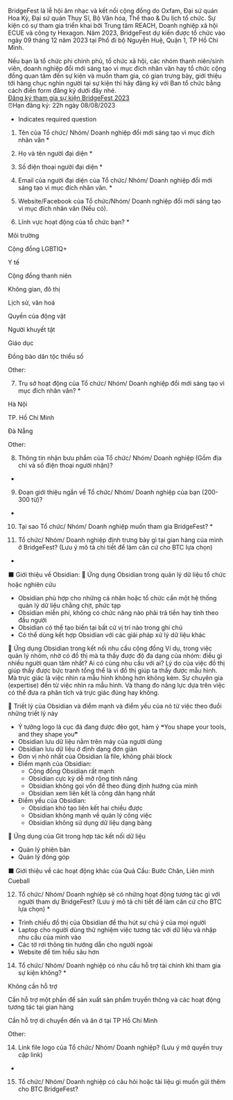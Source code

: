 BridgeFest là lễ hội âm nhạc và kết nối cộng đồng do Oxfam, Đại sứ quán Hoa Kỳ, Đại sứ quán Thụy Sĩ, Bộ Văn hóa, Thể thao & Du lịch tổ chức. Sự kiện có sự tham gia triển khai bởi Trung tâm REACH, Doanh nghiệp xã hội ECUE và công ty Hexagon. Năm 2023, BridgeFest dự kiến được tổ chức vào ngày 09 tháng 12 năm 2023 tại Phố đi bộ Nguyễn Huệ, Quận 1, TP Hồ Chí Minh.  
  
Nếu bạn là tổ chức phi chính phủ, tổ chức xã hội, các nhóm thanh niên/sinh viên, doanh nghiệp đổi mới sáng tạo vì mục đích nhân văn hay tổ chức cộng đồng quan tâm đến sự kiện và muốn tham gia, có gian trưng bày, giới thiệu tới hàng chục nghìn người tại sự kiện thì hãy đăng ký với Ban tổ chức bằng cách điền form đăng ký dưới đây nhé.  
[Đăng ký tham gia sự kiện BridgeFest 2023](https://docs.google.com/forms/d/e/1FAIpQLSc10CQ3_RJQFQadoV6bO17chNA2yhNNFgnfR0uUf375SC2PXQ/viewform)  
⏰Hạn đăng ký: 22h ngày 08/08/2023

* Indicates required question

1. Tên của Tổ chức/ Nhóm/ Doanh nghiệp đổi mới sáng tạo vì mục đích nhân văn *

2. Họ và tên người đại diện *

3. Số điện thoại người đại diện *

4. Email của người đại diện của Tổ chức/ Nhóm/ Doanh nghiệp đổi mới sáng tạo vì mục đích nhân văn. *

5. Website/Facebook của Tổ chức/Nhóm/ Doanh nghiệp đổi mới sáng tạo vì mục đích nhân văn (Nếu có).

6. Lĩnh vực hoạt động của tổ chức bạn? *

Môi trường

Cộng đồng LGBTIQ+

Y tế

Cộng đồng thanh niên

Không gian, đô thị

Lịch sử, văn hoá

Quyền của động vật

Người khuyết tật

Giáo dục

Đồng bào dân tộc thiểu số

Other:

7. Trụ sở hoạt động của Tổ chức/ Nhóm/ Doanh nghiệp đổi mới sáng tạo vì mục đích nhân văn? *

Hà Nội

TP. Hồ Chí Minh

Đà Nẵng

Other:

8. Thông tin nhận bưu phẩm của Tổ chức/ Nhóm/ Doanh nghiệp (Gồm địa chỉ và số điện thoại người nhận)?  
*

9. Đoạn giới thiệu ngắn về Tổ chức/ Nhóm/ Doanh nghiệp của bạn (200-300 từ)?  
*

10. Tại sao Tổ chức/ Nhóm/ Doanh nghiệp muốn tham gia BridgeFest? *

11. Tổ chức/ Nhóm/ Doanh nghiệp định trưng bày gì tại gian hàng của mình ở BridgeFest? (Lưu ý mô tả chi tiết để làm căn cứ cho BTC lựa chọn)  
*
⬛ Giới thiệu về Obsidian:
🔵 Ứng dụng Obsidian trong quản lý dữ liệu tổ chức hoặc nghiên cứu
- Obsidian phù hợp cho những cá nhân hoặc tổ chức cần một hệ thống quản lý dữ liệu chằng chịt, phức tạp
- Obsidian miễn phí, không có chức năng nào phải trả tiền hay tính theo đầu người
- Obsidian có thể tạo biến tại bất cứ vị trí nào trong ghi chú
- Có thể dùng kết hợp Obsidian với các giải pháp xử lý dữ liệu khác

🔵 Ứng dụng Obsidian trong kết nối nhu cầu cộng đồng
Ví dụ, trong việc quản lý nhóm, nhờ có đồ thị mà ta thấy được độ đa dạng của nhóm: điều gì nhiều người quan tâm nhất? Ai có cùng nhu cầu với ai? Lý do của việc đồ thị giúp thấy được bức tranh tổng thể là vì đồ thị giúp ta thấy được mẫu hình. Mà trực giác là việc nhìn ra mẫu hình không hơn không kém. Sự chuyên gia (expertise) đến từ việc nhìn ra mẫu hình. Và thang đo năng lực dựa trên việc có thể đưa ra phân tích và trực giác đúng hay không.

🔵 Triết lý của Obsidian và điểm mạnh và điểm yếu của nó từ việc theo đuổi những triết lý này
- Ý tưởng logo là cục đá đang được đẽo gọt, hàm ý ❝You shape your tools, and they shape you❞
- Obsidian lưu dữ liệu nằm trên máy của người dùng
- Obsidian lưu dữ liệu ở định dạng đơn giản
- Đơn vị nhỏ nhất của Obsidian là file, không phải block
- Điểm mạnh của Obsidian:
	- Cộng đồng Obsidian rất mạnh
	- Obsidian cực kỳ dễ mở rộng tính năng
	- Obsidian không gọi vốn để theo đúng định hướng của mình
	- Obsidian xem liên kết là công dân hạng nhất
- Điểm yếu của Obsidian:
	- Obsidian khó tạo liên kết hai chiều được
	- Obsidian không mạnh về quản lý công việc
	- Obsidian không sử dụng dữ liệu dạng bảng

🔵 Ứng dụng của Git trong hợp tác kết nối dữ liệu
- Quản lý phiên bản
- Quản lý đóng góp

⬛ Giới thiệu về các hoạt động khác của Quả Cầu: Bước Chân, Liên minh Cueball

12. Tổ chức/ Nhóm/ Doanh nghiệp sẽ có những hoạt động tương tác gì với người tham dự BridgeFest? (Lưu ý mô tả chi tiết để làm căn cứ cho BTC lựa chọn) *
- Trình chiếu đồ thị của Obsidian để thu hút sự chú ý của mọi người
- Laptop cho người dùng thử nghiệm việc tương tác với dữ liệu và nhập nhu cầu của mình vào
- Các tờ rơi thông tin hướng dẫn cho người ngoài
- Website để tìm hiểu sâu hơn

14. Tổ chức/ Nhóm/ Doanh nghiệp có nhu cầu hỗ trợ tài chính khi tham gia sự kiện không? *

Không cần hỗ trợ

Cần hỗ trợ một phần để sản xuất sản phẩm truyền thông và các hoạt động tương tác tại gian hàng

Cần hỗ trợ di chuyển đến và ăn ở tại TP Hồ Chí Minh

Other:

14. Link file logo của Tổ chức/ Nhóm/ Doanh nghiệp? (Lưu ý mở quyền truy cập link)  
*

15. Tổ chức/ Nhóm/ Doanh nghiệp có câu hỏi hoặc tài liệu gì muốn gửi thêm cho BTC BridgeFest?
